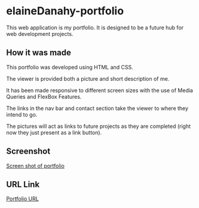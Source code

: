 # elaineDanahy-portfolio

This web application is my portfolio. It is designed to be a future hub for web development projects.

## How it was made

This portfolio was developed using HTML and CSS.

The viewer is provided both a picture and short description of me. 

It has been made responsive to different screen sizes with the use of Media Queries and FlexBox Features. 

The links in the nav bar and contact section take the viewer to where they intend to go. 

The pictures will act as links to future projects as they are completed (right now they just present as a link button).


## Screenshot
[Screen shot of portfolio](./assets/images/Screen%20Shot%202022-04-16%20at%209.33.36%20AM.png)


## URL Link
[Portfolio URL](https://edanahy22.github.io/elaineDanahy-portfolio/)
